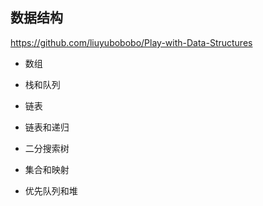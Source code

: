 ## 数据结构

https://github.com/liuyubobobo/Play-with-Data-Structures

- 数组

- 栈和队列

- 链表

- 链表和递归

- 二分搜索树

- 集合和映射

- 优先队列和堆